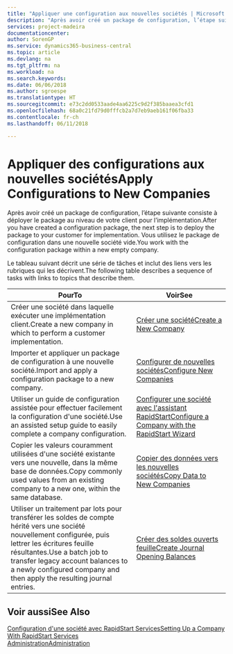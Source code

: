 ```yaml
---
title: "Appliquer une configuration aux nouvelles sociétés | Microsoft Docs"
description: "Après avoir créé un package de configuration, l’étape suivante consiste à déployer le package au niveau de votre client pour l’implémentation. Vous utilisez la configuration avec une nouvelle société vide."
services: project-madeira
documentationcenter: 
author: SorenGP
ms.service: dynamics365-business-central
ms.topic: article
ms.devlang: na
ms.tgt_pltfrm: na
ms.workload: na
ms.search.keywords: 
ms.date: 06/06/2018
ms.author: sgroespe
ms.translationtype: HT
ms.sourcegitcommit: e73c2dd0533aade4aa6225c9d2f385baaea3cfd1
ms.openlocfilehash: 68a0c21fd79d0fffcb2a7d7eb9aeb161f06fba33
ms.contentlocale: fr-ch
ms.lasthandoff: 06/11/2018

---
```

# <a name="apply-configurations-to-new-companies"></a><span data-ttu-id="38744-104">Appliquer des configurations aux nouvelles sociétés</span><span class="sxs-lookup"><span data-stu-id="38744-104">Apply Configurations to New Companies</span></span>
<span data-ttu-id="38744-105">Après avoir créé un package de configuration, l’étape suivante consiste à déployer le package au niveau de votre client pour l’implémentation.</span><span class="sxs-lookup"><span data-stu-id="38744-105">After you have created a configuration package, the next step is to deploy the package to your customer for implementation.</span></span> <span data-ttu-id="38744-106">Vous utilisez le package de configuration dans une nouvelle société vide.</span><span class="sxs-lookup"><span data-stu-id="38744-106">You work with the configuration package within a new empty company.</span></span>  

 <span data-ttu-id="38744-107">Le tableau suivant décrit une série de tâches et inclut des liens vers les rubriques qui les décrivent.</span><span class="sxs-lookup"><span data-stu-id="38744-107">The following table describes a sequence of tasks with links to topics that describe them.</span></span>

|<span data-ttu-id="38744-108">**Pour**</span><span class="sxs-lookup"><span data-stu-id="38744-108">**To**</span></span>|<span data-ttu-id="38744-109">**Voir**</span><span class="sxs-lookup"><span data-stu-id="38744-109">**See**</span></span>|  
|------------|-------------|  
|<span data-ttu-id="38744-110">Créer une société dans laquelle exécuter une implémentation client.</span><span class="sxs-lookup"><span data-stu-id="38744-110">Create a new company in which to perform a customer implementation.</span></span>|[<span data-ttu-id="38744-111">Créer une société</span><span class="sxs-lookup"><span data-stu-id="38744-111">Create a New Company</span></span>](admin-how-to-create-a-new-company.md)|  
|<span data-ttu-id="38744-112">Importer et appliquer un package de configuration à une nouvelle société.</span><span class="sxs-lookup"><span data-stu-id="38744-112">Import and apply a configuration package to a new company.</span></span>|[<span data-ttu-id="38744-113">Configurer de nouvelles sociétés</span><span class="sxs-lookup"><span data-stu-id="38744-113">Configure New Companies</span></span>](admin-how-to-configure-new-companies.md)|  
|<span data-ttu-id="38744-114">Utiliser un guide de configuration assistée pour effectuer facilement la configuration d'une société.</span><span class="sxs-lookup"><span data-stu-id="38744-114">Use an assisted setup guide to easily complete a company configuration.</span></span>|[<span data-ttu-id="38744-115">Configurer une société avec l'assistant RapidStart</span><span class="sxs-lookup"><span data-stu-id="38744-115">Configure a Company with the RapidStart Wizard</span></span>](admin-how-to-configure-a-company-with-the-rapidstart-wizard.md)|
|<span data-ttu-id="38744-116">Copier les valeurs couramment utilisées d'une société existante vers une nouvelle, dans la même base de données.</span><span class="sxs-lookup"><span data-stu-id="38744-116">Copy commonly used values from an existing company to a new one, within the same database.</span></span>|[<span data-ttu-id="38744-117">Copier des données vers les nouvelles sociétés</span><span class="sxs-lookup"><span data-stu-id="38744-117">Copy Data to New Companies</span></span>](admin-how-to-copy-data-to-new-companies.md)|  
|<span data-ttu-id="38744-118">Utiliser un traitement par lots pour transférer les soldes de compte hérité vers une société nouvellement configurée, puis lettrer les écritures feuille résultantes.</span><span class="sxs-lookup"><span data-stu-id="38744-118">Use a batch job to transfer legacy account balances to a newly configured company and then apply the resulting journal entries.</span></span>|[<span data-ttu-id="38744-119">Créer des soldes ouverts feuille</span><span class="sxs-lookup"><span data-stu-id="38744-119">Create Journal Opening Balances</span></span>](admin-how-to-create-journal-opening-balances.md)|  

## <a name="see-also"></a><span data-ttu-id="38744-120">Voir aussi</span><span class="sxs-lookup"><span data-stu-id="38744-120">See Also</span></span>  
[<span data-ttu-id="38744-121">Configuration d'une société avec RapidStart Services</span><span class="sxs-lookup"><span data-stu-id="38744-121">Setting Up a Company With RapidStart Services</span></span>](admin-set-up-a-company-with-rapidstart.md)  
[<span data-ttu-id="38744-122">Administration</span><span class="sxs-lookup"><span data-stu-id="38744-122">Administration</span></span>](admin-setup-and-administration.md)

